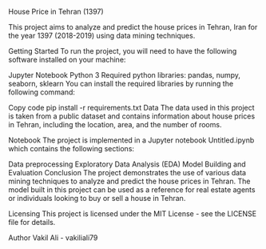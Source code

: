 House Price in Tehran (1397)

This project aims to analyze and predict the house prices in Tehran, Iran for the year 1397 (2018-2019) using data mining techniques.

Getting Started
To run the project, you will need to have the following software installed on your machine:

Jupyter Notebook
Python 3
Required python libraries: pandas, numpy, seaborn, sklearn
You can install the required libraries by running the following command:

Copy code
pip install -r requirements.txt
Data
The data used in this project is taken from a public dataset and contains information about house prices in Tehran, including the location, area, and the number of rooms.

Notebook
The project is implemented in a Jupyter notebook Untitled.ipynb which contains the following sections:

Data preprocessing
Exploratory Data Analysis (EDA)
Model Building and Evaluation
Conclusion
The project demonstrates the use of various data mining techniques to analyze and predict the house prices in Tehran. The model built in this project can be used as a reference for real estate agents or individuals looking to buy or sell a house in Tehran.

Licensing
This project is licensed under the MIT License - see the LICENSE file for details.

Author
Vakil Ali - vakiliali79
